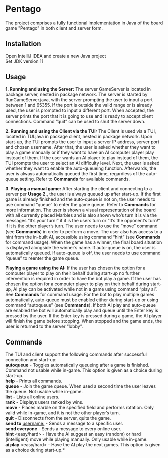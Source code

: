 # Pentago

The project comprises a fully functional implementation in Java of the board game "Pentago" in both client and server form. 

## Installation
Open IntelliJ IDEA and create a new Java project \
Set JDK version 11

## Usage

**1. Running and using the Server:** The server GameServer is located in package server, nested in package network. The server is started by RunGameServer.java, with the server prompting the user to input a port between 1 and 65355. If the port is outside the valid range or is already used, the user is prompted to input a different port. When accepted, the server prints the port that it is going to use and is ready to accept client connections. Command “quit” can be used to shut the server down.

**2. Running and using the Client via the TUI:** The Client is used via a TUI, located in TUI.java in package client, nested in package network. Upon start-up, the TUI prompts the user to input a server IP address, server port and chosen username. After that, the user is asked whether they want to play a game manually or if they want to have an AI computer player play instead of them. If the user wants an AI player to play instead of them, the TUI prompts the user to select an AI difficulty level. Next, the user is asked whether they want to enable the auto-queueing function. Afterwards, the user is always automatically queued the first time, regardless of the auto-queue setting. Refer to **Commands** for available commands.

**3. Playing a manual game:** After starting the client and connecting to a server per **Usage 2.**, the user is always queued up after start-up. If the first game is already finished and the auto-queue is not on, the user needs to use command “queue” to enter the game queue. Refer to **Commands** for more information. The user is shown a visual representation of the board with all currently placed Marbles and is also shown who’s turn it is via the messages “It’s your turn!” if it is the users turn or “It’s the opponent’s turn!” if it is the other player’s turn. The user needs to use the “move” command (see **Commands**) in order to perform a move. The user also has access to a hint from the in-built AI, accessible using command “hint” (see **Commands** for command usage). When the game has a winner, the final board situation is displayed alongside the winner’s name. If auto-queue is on, the user is automatically queued. If auto-queue is off, the user needs to use command “queue” to reenter the game queue.

**Playing a game using the AI:**
If the user has chosen the option for a computer player to play on their behalf during start-up no further intervention is required in order to have the bot play a game. If the user has chosen the option for a computer player to play on their behalf during start-up, AI play can be activated while not in a game using command “play ai”. See **Commands** for command usage. For the bot to play multiple games automatically, auto-queue must be enabled either during start-up or using command “autoqueue” (see **Commands**).  If both AI play and auto-queue are enabled the bot will automatically play and queue until the Enter key is pressed by the user. If the Enter key is pressed during a game, the AI player will finish the game before stopping. When stopped and the game ends, the user is returned to the server “lobby”.


## Commands
The TUI and client support the following commands after successful connection and start-up: \
**autoqueue** - Toggles automatically queueing after a game is finished. Command not usable while in-game. This option is given as a choice during start-up. \
**help** - Prints all commands.\
**queue** - Join the game queue. When used a second time the user leaves the queue. Not usable while in-game. \
**list** - Lists all online users.\
**rank** - Displays users ranked by wins.\
**move** <field> <rotation> - Places marble on the specified field and performs rotation. Only valid while in-game, and it is not the other player’s turn.\
**quit** - Disconnects from the server, quits the game.\
**send to** <username:> <message> - Sends a message to a specific user.\
**send everyone** <message> - Sends a message to every online user.\
**hint** <easy/hard> - Have the AI suggest an easy (random) or hard (intelligent) move while playing manually. Only usable while in-game.\
**ai play** <easy/hard> - Have the AI play the next games. This option is given as a choice during start-up.*